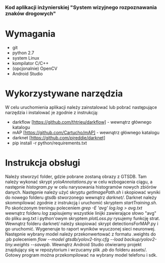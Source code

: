 ### Kod aplikacji inżynierskiej "System wizyjnego rozpoznawania znaków drogowych"

# Wymagania
* git
* python 2.7
* system Linux
* kompilator C/C++
* (opcjonalnie) OpenCV
* Android Studio

# Wykorzystywane narzędzia
W celu uruchomienia aplikacji należy zainstalować lub pobrać następujące narzędzia i instalować je zgodnie z instrukcją:

* darkflow [https://github.com/thtrieu/darkflow] - wewnątrz głównego katalogu
* mAP [https://github.com/Cartucho/mAP] - wewnątrz głównego katalogu
* darknet [https://github.com/pjreddie/darknet]
* pip install -r python/requirements.txt

# Instrukcja obsługi

Należy stworzyć folder, gdzie pobrane zostaną obrazy z GTSDB. Tam należy wykonać skrypt *yoloAnnotations.py* w celu wzbogacenia ciągu, a następnie *histogram.py* w celu narysowania histogramów nowych zbiórów danych. Następnie należy użyć skryptu *getImagePath.sh* i skopiować wyniki do nowego folderu gtsdb stworzonego wewnątrz *darknet/*. Darknet należy skommpilować zgodnie z instrukcją i uruchomić skryptem *startTraining.sh*. Po skończonym treningu poleceniem *grep -E 'avg' log.log > avg.txt* wewnątrz folderu *log* zapisujemy wszystkie linijki zawierające słowo "avg" do pliku avg.txt i python'owym skryptem *plotLoss.py* rysujemy funkcję strat. Wewnątrz folderu darknet/ należy skopiować skrypt detectionsForMAP.py i go uruchomić. Wygeneruje to raport wyników wyuczonej sieci neuronwej. Następnie wybrany model należy przekonwertować z formatu .weights do .pb poleceniem *flow --model gtsdb/yolov2-tiny.cfg --load backup/yolov2-tiny.weights --savepb*. Wewnątrz Android Studio otwieramy projekt znajdujący się w repozytorium i wrzucamy plik *.pb* do folderu assets/. Gotowy program można przekompilować na wybrany model telefonu i sdk.